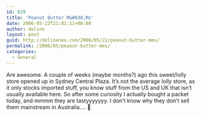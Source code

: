 ```yaml
---
id: 829
title: 'Peanut Butter M&#038;Ms'
date: 2006-05-22T21:01:11+00:00
author: deline
layout: post
guid: http://delineneo.com/2006/05/22/peanut-butter-mms/
permalink: /2006/05/peanut-butter-mms/
categories:
  - General
---
```

Are awesome. A couple of weeks (maybe months?) ago this sweet/lolly store opened up in Sydney Central Plaza. It&#8217;s not the average lolly store, as it only stocks imported stuff, you know stuff from the US and UK that isn&#8217;t usually available here. So after some curiosity I actually bought a packet today, and mmmm they are tastyyyyyyy. I don&#8217;t know why they don&#8217;t sell them mainstream in Australia&#8230;. 🙁